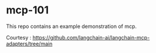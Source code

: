 # mcp-101

This repo contains an example demonstration of mcp.

Courtesy : https://github.com/langchain-ai/langchain-mcp-adapters/tree/main
